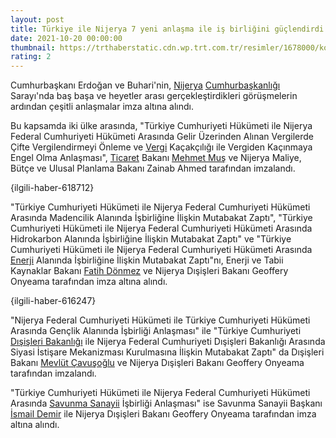 ```yaml
--- 
layout: post
title: Türkiye ile Nijerya 7 yeni anlaşma ile iş birliğini güçlendirdi
date: 2021-10-20 00:00:00
thumbnail: https://trthaberstatic.cdn.wp.trt.com.tr/resimler/1678000/konteyner-gemisi-aa-1678644.jpg
rating: 2
---
```

<p>
	Cumhurbaşkanı Erdoğan ve Buhari'nin, <a href="https://www.trthaber.com/etiket/nijerya/" target="_blank">Nijerya</a> <a href="https://www.trthaber.com/etiket/cumhurbaskanligi/" target="_blank">Cumhurbaşkanlığı</a> Sarayı'nda baş başa ve heyetler arası gerçekleştirdikleri görüşmelerin ardından çeşitli anlaşmalar imza altına alındı.</p>
<p>
	Bu kapsamda iki ülke arasında, "Türkiye Cumhuriyeti Hükümeti ile Nijerya Federal Cumhuriyeti Hükümeti Arasında Gelir Üzerinden Alınan Vergilerde Çifte Vergilendirmeyi Önleme ve <a href="https://www.trthaber.com/etiket/vergi/" target="_blank">Vergi</a> Kaçakçılığı ile Vergiden Kaçınmaya Engel Olma Anlaşması", <a href="https://www.trthaber.com/etiket/ticaret/" target="_blank">Ticaret</a> Bakanı <a href="https://www.trthaber.com/etiket/mehmet-mus/" target="_blank">Mehmet Muş</a> ve Nijerya Maliye, Bütçe ve Ulusal Planlama Bakanı Zainab Ahmed tarafından imzalandı.</p>
<p>
	{ilgili-haber-618712}</p>
<p>
	"Türkiye Cumhuriyeti Hükümeti ile Nijerya Federal Cumhuriyeti Hükümeti Arasında Madencilik Alanında İşbirliğine İlişkin Mutabakat Zaptı", "Türkiye Cumhuriyeti Hükümeti ile Nijerya Federal Cumhuriyeti Hükümeti Arasında Hidrokarbon Alanında İşbirliğine İlişkin Mutabakat Zaptı" ve "Türkiye Cumhuriyeti Hükümeti ile Nijerya Federal Cumhuriyeti Hükümeti Arasında <a href="https://www.trthaber.com/etiket/enerji/" target="_blank">Enerji</a> Alanında İşbirliğine İlişkin Mutabakat Zaptı"nı, Enerji ve Tabii Kaynaklar Bakanı <a href="https://www.trthaber.com/etiket/fatih-donmez/" target="_blank">Fatih Dönmez</a> ve Nijerya Dışişleri Bakanı Geoffery Onyeama tarafından imza altına alındı.</p>
<p>
	{ilgili-haber-616247}</p>
<p>
	"Nijerya Federal Cumhuriyeti Hükümeti ile Türkiye Cumhuriyeti Hükümeti Arasında Gençlik Alanında İşbirliği Anlaşması" ile "Türkiye Cumhuriyeti <a href="https://www.trthaber.com/etiket/disisleri-bakanligi/" target="_blank">Dışişleri Bakanlığı</a> ile Nijerya Federal Cumhuriyeti Dışişleri Bakanlığı Arasında Siyasi İstişare Mekanizması Kurulmasına İlişkin Mutabakat Zaptı" da Dışişleri Bakanı <a href="https://www.trthaber.com/etiket/mevlut-cavusoglu/" target="_blank">Mevlüt Çavuşoğlu</a> ve Nijerya Dışişleri Bakanı Geoffery Onyeama tarafından imzalandı.</p>
<p>
	"Türkiye Cumhuriyeti Hükümeti ile Nijerya Federal Cumhuriyeti Hükümeti Arasında <a href="https://www.trthaber.com/etiket/savunma-sanayii/" target="_blank">Savunma Sanayii</a> İşbirliği Anlaşması" ise Savunma Sanayii Başkanı <a href="https://www.trthaber.com/etiket/ismail-demir/" target="_blank">İsmail Demir</a> ile Nijerya Dışişleri Bakanı Geoffery Onyeama tarafından imza altına alındı.</p>